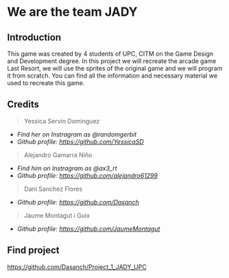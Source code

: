 # We are the team JADY
## Introduction
This game was created by 4 students of UPC, CITM on the Game Design and Development degree. In this project we will recreate the arcade game Last Resort, we will use the sprites of the original game and we will program it from scratch.
You can find all the information and necessary material we used to recreate this game.

## Credits
> Yessica Servin Dominguez          
* _Find her on Instragram as @randomgerbit_
* _Github profile: https://github.com/YessicaSD_

> Alejandro Gamarra Niño
* _Find him on Instragram as @ax3_rt_
* _Github profile: https://github.com/alejandro61299_

> Dani Sanchez Flores
* _Github profile: https://github.com/Dasanch_

> Jaume Montagut i Guix
* _Github profile: https://github.com/JaumeMontagut_

## Find project
https://github.com/Dasanch/Project_1_JADY_UPC
